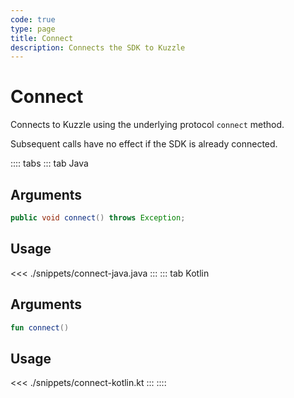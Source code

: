 ```yaml
---
code: true
type: page
title: Connect
description: Connects the SDK to Kuzzle
---
```


# Connect

Connects to Kuzzle using the underlying protocol `connect` method. 

Subsequent calls have no effect if the SDK is already connected.

:::: tabs
::: tab Java
## Arguments

```java
public void connect() throws Exception;
```

## Usage

<<< ./snippets/connect-java.java
:::
::: tab Kotlin
## Arguments

```kotlin
fun connect()
```

## Usage

<<< ./snippets/connect-kotlin.kt
:::
::::
